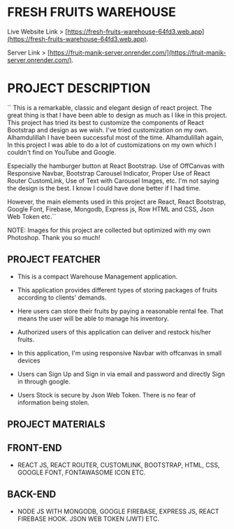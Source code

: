 # FRESH FRUITS WAREHOUSE

Live Website Link > [https://fresh-fruits-warehouse-64fd3.web.app](https://fresh-fruits-warehouse-64fd3.web.app).

Server Link > [https://fruit-manik-server.onrender.com/](https://fruit-manik-server.onrender.com/).

# PROJECT DESCRIPTION

`` This is a remarkable, classic and elegant design of react project. The great thing is that I have been able to design as much as I like in this project.
 This project has tried its best to customize the components of React Bootstrap and design as we wish. I've tried customization on my own. Alhamdulillah I have been successful most of the time. Alhamdulillah again, In this project I was able to do a lot of customizations on my own which I couldn't find on YouTube and Google.
 
 Especially the hamburger button at React Bootstrap. Use of OffCanvas with Responsive Navbar, Bootstrap Carousel Indicator, Proper Use of React Router CustomLink, Use of Text with Carousel Images, etc. I'm not saying the design is the best. I know I could have done better if I had time.

However, the main elements used in this project are React, React Bootstrap, Google Font, Firebase, Mongodb, Express js, Row HTML and CSS, Json Web Token etc.``

NOTE: Images for this project are collected but optimized with my own Photoshop. Thank you so much!


## PROJECT FEATCHER

* This is a compact Warehouse Management application.

* This application provides different types of storing packages of fruits according to clients' demands.

* Here users can store their fruits by paying a reasonable rental fee. That means the user will be able to manage his inventory.

* Authorized users of this application can deliver and restock his/her fruits.

* In this application, I'm using responsive Navbar with offcanvas in small devices

* Users can Sign Up and Sign in via email and password and directly Sign in through google.

* Users Stock is secure by Json Web Token. There is no fear of information being stolen.


## PROJECT MATERIALS

## FRONT-END
* REACT JS, REACT ROUTER, CUSTOMLINK, BOOTSTRAP, HTML, CSS, GOOGLE FONT, FONTAWASOME ICON ETC. 

## BACK-END
* NODE JS WITH MONGODB, GOOGLE FIREBASE, EXPRESS JS, REACT FIREBASE HOOK. JSON WEB TOKEN (JWT) ETC. 

